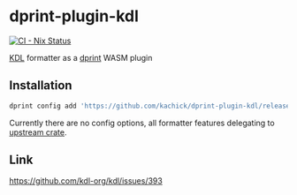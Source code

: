 # dprint-plugin-kdl

[![CI - Nix Status](https://github.com/kachick/dprint-plugin-kdl/actions/workflows/nix.yml/badge.svg?branch=main)](https://github.com/kachick/dprint-plugin-kdl/actions/workflows/nix.yml?query=branch%3Amain+)

[KDL](https://github.com/kdl-org/kdl) formatter as a [dprint](https://github.com/dprint/dprint) WASM plugin

## Installation

```bash
dprint config add 'https://github.com/kachick/dprint-plugin-kdl/releases/download/0.1.0/plugin.wasm'
```

Currently there are no config options, all formatter features delegating to [upstream crate](https://github.com/kdl-org/kdl-rs).

## Link

<https://github.com/kdl-org/kdl/issues/393>

